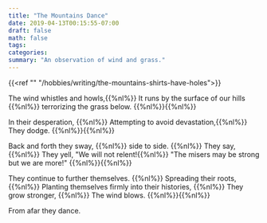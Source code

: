 ```yaml
---
title: "The Mountains Dance"
date: 2019-04-13T00:15:55-07:00
draft: false
math: false
tags: 
categories: 
summary: "An observation of wind and grass."
---
```

{{<ref "" "/hobbies/writing/the-mountains-shirts-have-holes">}}
<!-- *Originally written: circa Apr. 13, 2019*   {{%nl%}}{{%nl%}} -->

The wind whistles and howls,{{%nl%}}
It runs by the surface of our hills {{%nl%}}
terrorizing the grass below. {{%nl%}}{{%nl%}}

In their desperation, {{%nl%}}
Attempting to avoid devastation,{{%nl%}}
They dodge. {{%nl%}}{{%nl%}}

Back and forth they sway, {{%nl%}}
side to side. {{%nl%}}
They say, {{%nl%}}
They yell, "We will not relent!{{%nl%}}
"The misers may be strong but we are more!" {{%nl%}}{{%nl%}}

They continue to further themselves. {{%nl%}}
Spreading their roots, {{%nl%}}
Planting themselves firmly into their histories, {{%nl%}} 
They grow stronger, {{%nl%}}
The wind blows. {{%nl%}}{{%nl%}}

From afar they dance.

